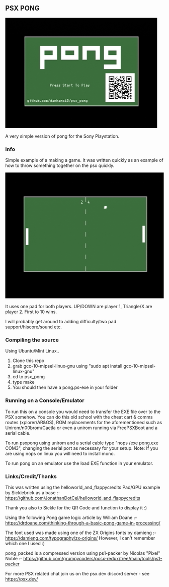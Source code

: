 
## PSX PONG

![Main Screen](https://github.com/danhans42/psx_pong/blob/main/images/screenshot1.png)

A very simple version of pong for the Sony Playstation.

### Info

Simple example of a making a game. It was written quickly as an example of how to throw something together on the psx quickly.

![Game Screen](https://github.com/danhans42/psx_pong/blob/main/images/screenshot2.png)

It uses one pad for both players. UP/DOWN are player 1, Triangle/X are player 2. First to 10 wins.

I will probably get around to adding difficulty/two pad support/hiscore/sound etc.

### Compiling the source

Using Ubuntu/Mint Linux.. 

1. Clone this repo 
2. grab gcc-10-mipsel-linux-gnu using  "sudo apt install gcc-10-mipsel-linux-gnu"
3. cd to psx_pong
4. type make
5. You should then have a pong.ps-exe in your folder

### Running on a Console/Emulator

To run this on a console you would need to transfer the EXE file over to the PSX somehow. You can do this old school with the cheat cart & comms routes (xplorer/AR&GS), ROM replacements for the aforementioned such as Unirom/n00brom/Caetla or even a unirom running via FreePSXBoot and a serial cable. 

To run psxpong using unirom and a serial cable type "nops /exe pong.exe COM3", changing the serial port as necessary for your setup. Note: If you are using nops on linux you will need to install mono.

To run pong on an emulator use the load EXE function in your emulator.

### Links/Credit/Thanks

This was written using the helloworld_and_flappycredits Pad/GPU example by Sicklebrick as a base :-
https://github.com/JonathanDotCel/helloworld_and_flappycredits

Thank you also to Sickle for the QR Code and function to display it :)

Using the following Pong game logic article by William Doane :-
https://drdoane.com/thinking-through-a-basic-pong-game-in-processing/

The font used was made using one of the ZX Origins fonts by damieng :- 
https://damieng.com/typography/zx-origins/ 
However, I can't remember which one I used :)

pong_packed is a compressed version using ps1-packer by Nicolas "Pixel" Noble :-
https://github.com/grumpycoders/pcsx-redux/tree/main/tools/ps1-packer

For more PSX related chat join us on the psx.dev discord server - see https://psx.dev/
